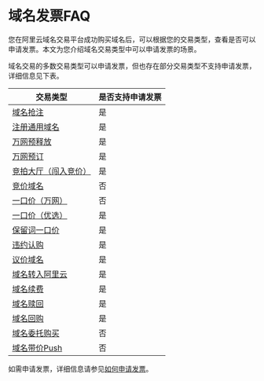 # 域名发票FAQ

您在阿里云域名交易平台成功购买域名后，可以根据您的交易类型，查看是否可以申请发票。本文为您介绍域名交易类型中可以申请发票的场景。

域名交易的多数交易类型可以申请发票，但也存在部分交易类型不支持申请发票，详细信息见下表。

|交易类型|是否支持申请发票|
|----|--------|
|[域名抢注](/cn.zh-CN/域名交易/我要买域名/域名抢注.md)|是|
|[注册通用域名](/cn.zh-CN/域名注册/注册通用域名.md)|是|
|[万网预释放](/cn.zh-CN/域名交易/我要买域名/万网预释放.md)|是|
|[万网预订](/cn.zh-CN/域名交易/我要买域名/万网预订.md)|是|
|[竞拍大厅（闯入竞价）](/cn.zh-CN/域名交易/我要买域名/竞拍大厅（闯入竞价）.md)|是|
|[竞价域名](/cn.zh-CN/域名交易/我要买域名/竞价域名.md)|否|
|[一口价（万网）](/cn.zh-CN/域名交易/我要买域名/一口价（万网）.md)|否|
|[一口价（优选）](/cn.zh-CN/域名交易/我要买域名/一口价（优选）.md)|是|
|[保留词一口价](/cn.zh-CN/域名交易/我要买域名/保留词一口价.md)|是|
|[违约认购](/cn.zh-CN/域名交易/我要买域名/违约认购.md)|是|
|[议价域名](/cn.zh-CN/域名交易/我要买域名/议价域名.md)|是|
|[域名转入阿里云](/cn.zh-CN/域名转移/域名转入阿里云.md)|是|
|[域名续费](/cn.zh-CN/域名管理/域名续费/域名续费.md)|是|
|[域名赎回](/cn.zh-CN/域名管理/域名赎回.md)|是|
|[域名回购](/cn.zh-CN/域名交易/我要买域名/域名回购.md)|是|
|[域名委托购买](/cn.zh-CN/域名交易/我要买域名/域名委托购买.md)|否|
|[域名带价Push](/cn.zh-CN/域名交易/我要买域名/域名带价Push.md)|否|

如需申请发票，详细信息请参见[如何申请发票](https://help.aliyun.com/document_detail/37053.html)。

